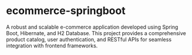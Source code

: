 # ecommerce-springboot
A robust and scalable e-commerce application developed using Spring Boot, Hibernate, and H2 Database. This project provides a comprehensive product catalog, user authentication, and RESTful APIs for seamless integration with frontend frameworks.
